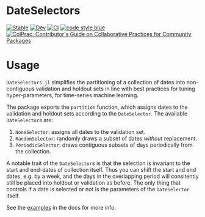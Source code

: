 # DateSelectors
[![Stable](https://img.shields.io/badge/docs-stable-blue.svg)](https://invenia.github.io/DateSelectors.jl/stable)
[![Dev](https://img.shields.io/badge/docs-dev-blue.svg)](https://invenia.github.io/DateSelectors.jl/dev)
[![CI](https://github.com/Invenia/DateSelectors.jl/workflows/CI/badge.svg)](https://github.com/Invenia/DateSelectors.jl/actions?query=workflow%3ACI)
[![code style blue](https://img.shields.io/badge/code%20style-blue-4495d1.svg)](https://github.com/invenia/BlueStyle)
[![ColPrac: Contributor's Guide on Collaborative Practices for Community Packages](https://img.shields.io/badge/ColPrac-Contributor's%20Guide-blueviolet)](https://github.com/SciML/ColPrac)

# Usage

`DateSelectors.jl` simplifies the partitioning of a collection of dates into non-contiguous validation and holdout sets in line with best practices for tuning hyper-parameters, for time-series machine learning.

The package exports the `partition` function, which assigns dates to the validation and holdout sets according to the `DateSelector`.
The available `DateSelector`s are:
1. `NoneSelector`: assigns all dates to the validation set.
1. `RandomSelector`: randomly draws a subset of dates _without_ replacement.
1. `PeriodicSelector`: draws contiguous subsets of days periodically from the collection.

A notable trait of the `DateSelector`s is that the selection is invariant to the start and end-dates of collection itself.
Thus you can shift the start and end dates, e.g. by a week, and the days in the overlapping period will consitently still be placed into holdout or validation as before.
The only thing that controls if a date is selected or not is the parameters of the `DateSelector` itself.

See the [examples](https://invenia.github.io/DateSelectors.jl/stable) in the docs for more info.
